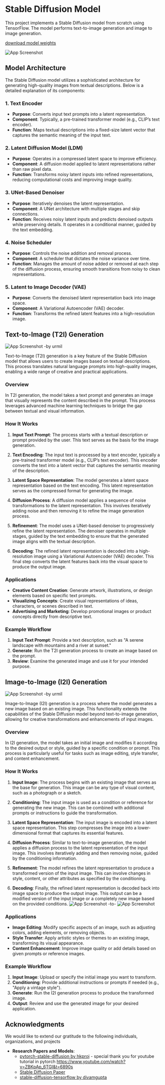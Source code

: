 
# Stable Diffusion Model

This project implements a Stable Diffusion model from scratch using TensorFlow. The model performs text-to-image generation and image to image generation.

[download model weights](https://drive.google.com/drive/folders/1Qwqd0elFxu20qqHVHZ3fpTi-4JjHsRqZ?usp=drive_link) 


![App Screenshot](https://github.com/Mohansharma13/stable-diffusion-model-/blob/master/images/cat%20image.png)




## Model Architecture

The Stable Diffusion model utilizes a sophisticated architecture for generating high-quality images from textual descriptions. Below is a detailed explanation of its components:

### 1. Text Encoder
- **Purpose**: Converts input text prompts into a latent representation.
- **Component**: Typically, a pre-trained transformer model (e.g., CLIP’s text encoder).
- **Function**: Maps textual descriptions into a fixed-size latent vector that captures the semantic meaning of the input text.

### 2. Latent Diffusion Model (LDM)
- **Purpose**: Operates in a compressed latent space to improve efficiency.
- **Component**: A diffusion model applied to latent representations rather than raw pixel data.
- **Function**: Transforms noisy latent inputs into refined representations, reducing computational costs and improving image quality.

### 3. UNet-Based Denoiser
- **Purpose**: Iteratively denoises the latent representation.
- **Component**: A UNet architecture with multiple stages and skip connections.
- **Function**: Receives noisy latent inputs and predicts denoised outputs while preserving details. It operates in a conditional manner, guided by the text embedding.

### 4. Noise Scheduler
- **Purpose**: Controls the noise addition and removal process.
- **Component**: A scheduler that dictates the noise variance over time.
- **Function**: Manages the amount of noise added or removed at each step of the diffusion process, ensuring smooth transitions from noisy to clean representations.

### 5. Latent to Image Decoder (VAE)
- **Purpose**: Converts the denoised latent representation back into image space.
- **Component**: A Variational Autoencoder (VAE) decoder.
- **Function**: Transforms the refined latent features into a high-resolution image.


## Text-to-Image (T2I) Generation
![App Screenshot](https://github.com/Mohansharma13/stable-diffusion-model-/blob/master/images/text%20to%20image.png)
-by urmil

Text-to-Image (T2I) generation is a key feature of the Stable Diffusion model that allows users to create images based on textual descriptions. This process translates natural language prompts into high-quality images, enabling a wide range of creative and practical applications.

### Overview
In T2I generation, the model takes a text prompt and generates an image that visually represents the content described in the prompt. This process leverages advanced machine learning techniques to bridge the gap between textual and visual information.

### How It Works

1. **Input Text Prompt**: The process starts with a textual description or prompt provided by the user. This text serves as the basis for the image generation.

2. **Text Encoding**: The input text is processed by a text encoder, typically a pre-trained transformer model (e.g., CLIP’s text encoder). This encoder converts the text into a latent vector that captures the semantic meaning of the description.

3. **Latent Space Representation**: The model generates a latent space representation based on the text encoding. This latent representation serves as the compressed format for generating the image.

4. **Diffusion Process**: A diffusion model applies a sequence of noise transformations to the latent representation. This involves iteratively adding noise and then removing it to refine the image generation process.

5. **Refinement**: The model uses a UNet-based denoiser to progressively refine the latent representation. The denoiser operates in multiple stages, guided by the text embedding to ensure that the generated image aligns with the textual description.

6. **Decoding**: The refined latent representation is decoded into a high-resolution image using a Variational Autoencoder (VAE) decoder. This final step converts the latent features back into the visual space to produce the output image.

### Applications
- **Creative Content Creation**: Generate artwork, illustrations, or design elements based on specific text prompts.
- **Visualizing Concepts**: Create visual representations of ideas, characters, or scenes described in text.
- **Advertising and Marketing**: Develop promotional images or product concepts directly from descriptive text.

### Example Workflow
1. **Input Text Prompt**: Provide a text description, such as "A serene landscape with mountains and a river at sunset."
2. **Generate**: Run the T2I generation process to create an image based on the prompt.
3. **Review**: Examine the generated image and use it for your intended purpose.


## Image-to-Image (I2I) Generation

![App Screenshot](https://github.com/Mohansharma13/stable-diffusion-model-/blob/master/images/image%20to%20iamge.png)
-by urmil

Image-to-Image (I2I) generation is a process where the model generates a new image based on an existing image. This functionality extends the capabilities of the Stable Diffusion model beyond text-to-image generation, allowing for creative transformations and enhancements of input images. 

### Overview
In I2I generation, the model takes an initial image and modifies it according to the desired output or style, guided by a specific condition or prompt. This process is particularly useful for tasks such as image editing, style transfer, and content enhancement.

### How It Works

1. **Input Image**: The process begins with an existing image that serves as the base for generation. This image can be any type of visual content, such as a photograph or a sketch.

2. **Conditioning**: The input image is used as a condition or reference for generating the new image. This can be combined with additional prompts or instructions to guide the transformation.

3. **Latent Space Representation**: The input image is encoded into a latent space representation. This step compresses the image into a lower-dimensional format that captures its essential features.

4. **Diffusion Process**: Similar to text-to-image generation, the model applies a diffusion process to the latent representation of the input image. This involves iteratively adding and then removing noise, guided by the conditioning information.

5. **Refinement**: The model refines the latent representation to produce a transformed version of the input image. This can involve changes in style, content, or other attributes as specified by the conditioning.

6. **Decoding**: Finally, the refined latent representation is decoded back into image space to produce the output image. This output can be a modified version of the input image or a completely new image based on the provided conditions.
![App Screenshot](https://github.com/Mohansharma13/stable-diffusion-model-/blob/master/images/vishu%20(1).jpg)
-to-
![App Screenshot](https://github.com/Mohansharma13/stable-diffusion-model-/blob/master/images/vishu1%20clone.png)
### Applications
- **Image Editing**: Modify specific aspects of an image, such as adjusting colors, adding elements, or removing objects.
- **Style Transfer**: Apply artistic styles or themes to an existing image, transforming its visual appearance.
- **Content Enhancement**: Improve image quality or add details based on given prompts or reference images.

### Example Workflow
1. **Input Image**: Upload or specify the initial image you want to transform.
2. **Conditioning**: Provide additional instructions or prompts if needed (e.g., "Apply a vintage style").
3. **Generate**: Run the I2I generation process to produce the transformed image.
4. **Output**: Review and use the generated image for your desired application.


## Acknowledgments

We would like to extend our gratitude to the following individuals, organizations, and projects

- **Research Papers and Models**: 
  - [pytorch-stable-diffusion by hkproj](https://github.com/divamgupta/stable-diffusion-tensorflow) - special thank you for youtube tutorial in pytorch https://www.youtube.com/watch?v=ZBKpAp_6TGI&t=6890s
  - [Stable Diffusion Paper](https://github.com/CompVis/stable-diffusion/)
  - [stable-diffusion-tensorflow by divamgupta](https://github.com/divamgupta/stable-diffusion-tensorflow) 

